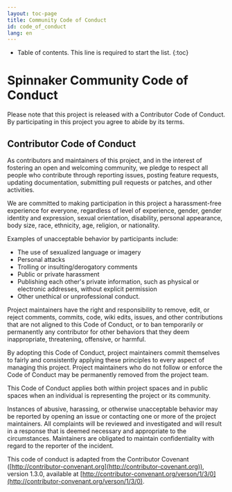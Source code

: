 ```yaml
---
layout: toc-page
title: Community Code of Conduct
id: code_of_conduct
lang: en
---
```


* Table of contents. This line is required to start the list.
{:toc}

# Spinnaker Community Code of Conduct

Please note that this project is released with a Contributor Code of
Conduct. By participating in this project you agree to abide by its
terms.

## Contributor Code of Conduct

As contributors and maintainers of this project, and in the interest
of fostering an open and welcoming community, we pledge to respect all
people who contribute through reporting issues, posting feature
requests, updating documentation, submitting pull requests or patches,
and other activities.

We are committed to making participation in this project a
harassment-free experience for everyone, regardless of level of
experience, gender, gender identity and expression, sexual
orientation, disability, personal appearance, body size, race,
ethnicity, age, religion, or nationality.

Examples of unacceptable behavior by participants include:

* The use of sexualized language or imagery
* Personal attacks
* Trolling or insulting/derogatory comments
* Public or private harassment
* Publishing each other's private information, such as physical or electronic addresses, without explicit permission
* Other unethical or unprofessional conduct.

Project maintainers have the right and responsibility to remove, edit,
or reject comments, commits, code, wiki edits, issues, and other
contributions that are not aligned to this Code of Conduct, or to ban
temporarily or permanently any contributor for other behaviors that
they deem inappropriate, threatening, offensive, or harmful.

By adopting this Code of Conduct, project maintainers commit
themselves to fairly and consistently applying these principles to
every aspect of managing this project. Project maintainers who do not
follow or enforce the Code of Conduct may be permanently removed from
the project team.

This Code of Conduct applies both within project spaces and in public
spaces when an individual is representing the project or its
community.

Instances of abusive, harassing, or otherwise unacceptable behavior
may be reported by opening an issue or contacting one or more of the
project maintainers. All complaints will be reviewed and investigated
and will result in a response that is deemed necessary and appropriate
to the circumstances. Maintainers are obligated to maintain
confidentiality with regard to the reporter of the incident.

This code of conduct is adapted from the Contributor Covenant
([http://contributor-convenant.org](http://contributor-covenant.org)),
version 1.3.0, available at
[http://contributor-convenant.org/verson/1/3/0](http://contributor-convenant.org/verson/1/3/0).

